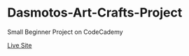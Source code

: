 # Dasmotos-Art-Crafts-Project


Small Beginner Project on CodeCademy

[Live Site](https://w1lsoncodes.github.io/Dasmotos-Art-Crafts-Project/)
